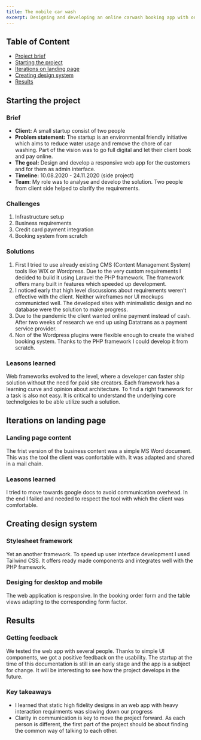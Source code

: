 ```yaml
---
title: The mobile car wash
excerpt: Designing and developing an online carwash booking app with onine payments.
---
```


## Table of Content

- [Project brief](#defining-the-brief)
- [Starting the project](#starting-the-project)
- [Iterations on landing page](#iterations-on-landing-page)
- [Creating design system](#creating-design-system)
- [Results](#results)

## Starting the project

### Brief

- **Client:** A small startup consist of two people
- **Problem statement:** The startup is an environmental friendly initiative which aims to reduce water usage and remove the chore of car washing. Part of the vision was to go full digital and let their client book and pay online.
- **The goal:** Design and develop a responsive web app for the customers and for them as admin interface.
- **Timeline:** 10.08.2020 - 24.11.2020 (side project)
- **Team**: My role was to analyse and develop the solution. Two people from client side helped to clarify the requirements.

### Challenges

1. Infrastructure setup
2. Business requirements
3. Credit card payment integration
4. Booking system from scratch

### Solutions

1. First I tried to use already existing CMS (Content Management System) tools like WIX or Wordpress. Due to the very custom requirements I decided to build it using Laravel the PHP framework. The framework offers many built in features which speeded up development.
2. I noticed early that high level discussions about requirements weren’t effective with the client. Neither wireframes nor UI mockups communicted well. The developed sites with minimalistic design and no database were the solution to make progress.
3. Due to the pandemic the client wanted online payment instead of cash. After two weeks of research we end up using Datatrans as a payment service provider.
4. Non of the Wordpress plugins were flexible enough to create the wished booking system. Thanks to the PHP framework I could develop it from scratch.

### Leasons learned

Web frameworks evolved to the level, where a developer can faster ship solution without the need for paid site creators. Each framework has a learning curve and opinion about architecture. To find a right framework for a task is also not easy. It is critical to understand the underlying core technolgoies to be able utilize such a solution.

## Iterations on landing page

### Landing page content

The frist version of the business content was a simple MS Word document. This was the tool the client was confortable with. It was adapted and shared in a mail chain.

### Leasons learned

I tried to move towards google docs to avoid communication overhead. In the end I failed and needed to respect the tool with which the client was comfortable.

## Creating design system

### Stylesheet framework

Yet an another framework. To speed up user interface development I used Tailwind CSS. It offers ready made components and integrates well with the PHP framework.

### Desiging for desktop and mobile

The web application is responsive. In the booking order form and the table views adapting to the corresponding form factor.

## Results

### Getting feedback

We tested the web app with several people. Thanks to simple UI components, we got a positive feedback on the usability. The startup at the time of this documentation is still in an early stage and the app is a subject for change. It will be interesting to see how the project develops in the future.

### Key takeaways

- I learned that static high fidelity designs in an web app with heavy interaction requirments was slowing down our progress
- Clarity in communication is key to move the project forward. As each person is different, the first part of the project should be about finding the common way of talking to each other.
